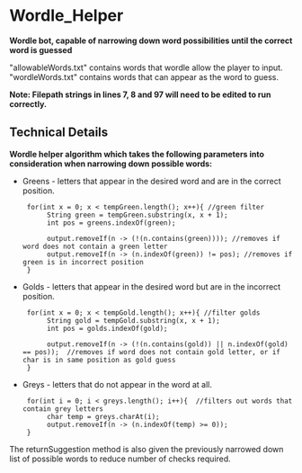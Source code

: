 # Wordle_Helper
**Wordle bot, capable of narrowing down word possibilities until the correct word is guessed**

"allowableWords.txt" contains words that wordle allow the player to input.  
"wordleWords.txt" contains words that can appear as the word to guess.

**Note: Filepath strings in lines 7, 8 and 97 will need to be edited to run correctly.**

##  Technical Details
**Wordle helper algorithm which takes the following parameters into consideration when narrowing down possible words:**
- Greens - letters that appear in the desired word and are in the correct position.
  
       for(int x = 0; x < tempGreen.length(); x++){ //green filter
            String green = tempGreen.substring(x, x + 1);
            int pos = greens.indexOf(green);

            output.removeIf(n -> (!(n.contains(green)))); //removes if word does not contain a green letter
            output.removeIf(n -> (n.indexOf(green)) != pos); //removes if green is in incorrect position
       }    


- Golds - letters that appear in the desired word but are in the incorrect position.


       for(int x = 0; x < tempGold.length(); x++){ //filter golds
            String gold = tempGold.substring(x, x + 1);
            int pos = golds.indexOf(gold);

            output.removeIf(n -> (!(n.contains(gold)) || n.indexOf(gold) == pos));  //removes if word does not contain gold letter, or if char is in same position as gold guess
       }  
 
- Greys - letters that do not appear in the word at all.


       for(int i = 0; i < greys.length(); i++){  //filters out words that contain grey letters
            char temp = greys.charAt(i);
            output.removeIf(n -> (n.indexOf(temp) >= 0));
       }  

The returnSuggestion method is also given the previously narrowed down list of possible words to reduce number of checks required.

